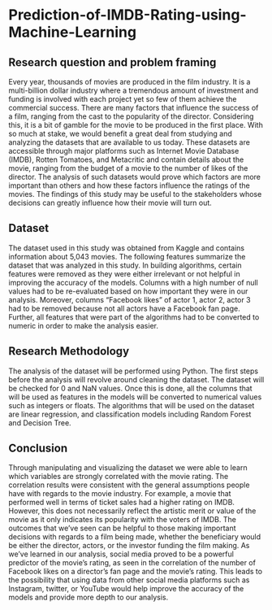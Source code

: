 # Prediction-of-IMDB-Rating-using-Machine-Learning 

## Research question and problem framing
Every year, thousands of movies are produced in the film industry. It is a multi-billion dollar industry where a tremendous amount of investment and funding is involved with each project yet so few of them achieve the commercial success. There are many factors that influence the success of a film, ranging from the cast to the popularity of the director. Considering this, it is a bit of gamble for the movie to be produced in the first place. With so much at stake, we would benefit a great deal from studying and analyzing the datasets that are available to us today. These datasets are accessible through major platforms such as Internet Movie Database (IMDB), Rotten Tomatoes, and Metacritic and contain details about the movie, ranging from the budget of a movie to the number of likes of the director. The analysis of such datasets would prove which factors are more important than others and how these factors influence the ratings of the movies. The findings of this study may be useful to the stakeholders whose decisions can greatly influence how their movie will turn out.

## Dataset
The dataset used in this study was obtained from Kaggle and contains information about 5,043 movies. The following features summarize the dataset that was analyzed in this study. In building algorithms, certain features were removed as they were either irrelevant or not helpful in improving the accuracy of the models. Columns with a high number of null values had to be re-evaluated based on how important they were in our analysis. Moreover, columns “Facebook likes” of actor 1, actor 2, actor 3 had to be removed because not all actors have a Facebook fan page. Further, all features that were part of the algorithms had to be converted to numeric in order to make the analysis easier.

## Research Methodology
The analysis of the dataset will be performed using Python. The first steps before the analysis will revolve around cleaning the dataset. The dataset will be checked for 0 and NaN values. Once this is done, all the columns that will be used as features in the models will be converted to numerical values such as integers or floats. The algorithms that will be used on the dataset are linear regression, and classification models including Random Forest and Decision Tree.

## Conclusion
Through manipulating and visualizing the dataset we were able to learn which variables are strongly correlated with the movie rating. The correlation results were consistent with the general assumptions people have with regards to the movie industry. For example, a movie that performed well in terms of ticket sales had a higher rating on IMDB. However, this does not necessarily reflect the artistic merit or value of the movie as it only indicates its popularity with the voters of IMDB. The outcomes that we’ve seen can be helpful to those making important decisions with regards to a film being made, whether the beneficiary would be either the director, actors, or the investor funding the film making. As we’ve learned in our analysis, social media proved to be a powerful predictor of the movie’s rating, as seen in the correlation of the number of Facebook likes on a director’s fan page and the movie’s rating. This leads to the possibility that using data from other social media platforms such as Instagram, twitter, or YouTube would help improve the accuracy of the models and provide more depth to our analysis.
